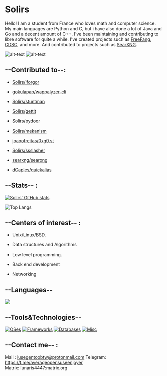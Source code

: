 # Solirs
Hello! I am a student from France who loves math and computer science.
My main languages are Python and C, but i have also done a lot of Java and Go and a decent amount of C++.
I've been maintaining and contributing to libre software for quite a while.
I've created projects such as [FreeFang](https://github.com/FreeFangGame), [CDSC](https://github.com/Solirs/CDSC), and more.
And contributed to projects such as [SearXNG](https://github.com/searxng/searxng).

![alt-text](https://img.shields.io/badge/OSes-OpenSUSE%20Tumbleweed%20&%20Debian-informational?&style=for-the-badge&color=purple) ![alt-text](https://img.shields.io/badge/Text_Editor-VSCodium-informational?&style=for-the-badge&color=darkblue)

## --Contributed to--:

- [Solirs/iforgor](https://github.com/Solirs/iforgor)

- [gokulapap/wappalyzer-cli](https://github.com/gokulapap/wappalyzer-cli)

- [Solirs/stuntman](https://github.com/Solirs/stuntman)

- [Solirs/gettit](https://github.com/Solirs/Gettit-Reddit-Video-Downloader)

- [Solirs/pydoor](https://github.com/Solirs/pydoor)

- [Solirs/mekanism](https://github.com/Solirs/mekanism)

- [joaoofreitas/0xg0.st](https://github.com/joaoofreitas/0xg0.st)

- [Solirs/ssslasher](https://github.com/Solirs/ssslasher)

- [searxng/searxng](https://github.com/searxng/searxng)

- [dCaples/quickalias](https://github.com/dCaples/quickalias)

## --Stats-- :

[![Solirs' GitHub stats](https://github-readme-stats.vercel.app/api?username=Solirs&theme=radical&count_private=true)](https://github.com/anuraghazra/github-readme-stats)

![Top Langs](https://github-readme-stats.vercel.app/api/top-langs/?username=Solirs&layout=compact&theme=radical)

## --Centers of interest-- :

- Unix/Linux/BSD.

- Data structures and Algorithms

- Low level programming.

- Back end development

- Networking


## --Languages--

[![](https://skillicons.dev/icons?i=c,py,java,go)](https://skillicons.dev)

## --Tools&Technologies--

[![OSes](https://skillicons.dev/icons?i=linux,bsd)](https://skillicons.dev)
[![Frameworks](https://skillicons.dev/icons?i=flask,spring)](https://skillicons.dev)
[![Databases](https://skillicons.dev/icons?i=sqlite,mysql)](https://skillicons.dev)
[![Misc](https://skillicons.dev/icons?i=vscode,docker,md,maven,qt)](https://skillicons.dev)


## --Contact me-- : 

Mail : iusegentoobtw@protonmail.com 
Telegram: https://t.me/averageopensuseenjoyer  
Matrix: lunaris4447:matrix.org  
